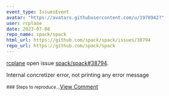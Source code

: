 ```yaml
---
event_type: IssuesEvent
avatar: "https://avatars.githubusercontent.com/u/1978942?"
user: rcplane
date: 2023-07-08
repo_name: spack/spack
html_url: https://github.com/spack/spack/issues/38794
repo_url: https://github.com/spack/spack
---
```


<a href='https://github.com/rcplane' target='_blank'>rcplane</a> open issue <a href='https://github.com/spack/spack/issues/38794' target='_blank'>spack/spack#38794</a>.

<p>Internal concretizer error, not printing any error message</p><small>### Steps to reproduce...</small><a href='https://github.com/spack/spack/issues/38794' target='_blank'>View Comment</a>